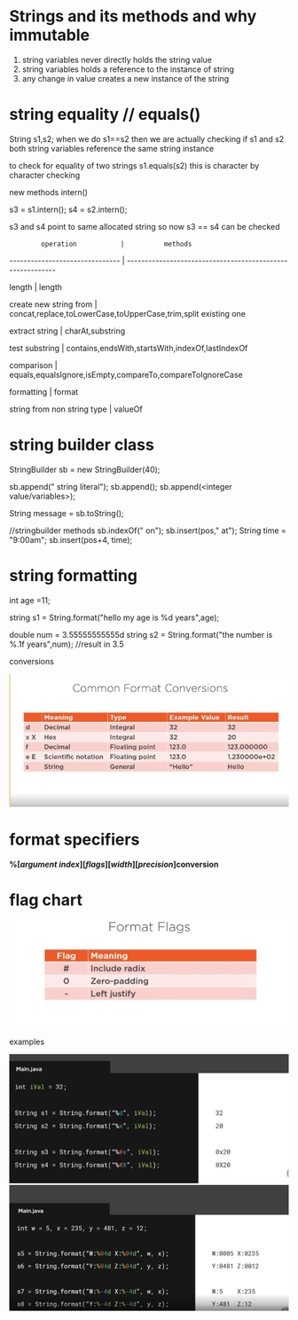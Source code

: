 # Strings and its methods and why immutable

1. string variables never directly holds the string value
2. string variables holds a reference to the instance of string
3. any change in value creates a new instance of the string 

# string equality // equals()

String s1,s2;
when we do s1==s2 then we are actually checking if s1 and s2 both string variables reference the same string instance

to check for equality of two strings 
s1.equals(s2) this is character by character checking

new methods intern()

s3 = s1.intern();
s4 = s2.intern();

s3 and s4 point to same allocated string 
so now s3 == s4 can be checked

            operation           |          methods
------------------------------- | ----------------------------------------------------------

length                          |          length

create new string from          |         concat,replace,toLowerCase,toUpperCase,trim,split
existing one

extract string                  |        charAt,substring

test substring                  |       contains,endsWith,startsWith,indexOf,lastIndexOf

comparison                      |      equals,equalsIgnore,isEmpty,compareTo,compareToIgnoreCase

formatting                      |     format

string from non string type     |    valueOf




# string builder class

StringBuilder sb = new StringBuilder(40);

sb.append(" string literal");
sb.append(<string variables>);
sb.append(<integer value/variables>);

String message = sb.toString();
 
 //stringbuilder methods
sb.indexOf(" on");
sb.insert(pos," at");
String time  = "9:00am";
sb.insert(pos+4, time);


# string formatting 
int age =11;

string s1 = String.format("hello my age is %d years",age);

double num = 3.55555555555d
string s2 = String.format("the number is %.1f years",num);
//result in 3.5

conversions

![string format table](images/strings.JPG)

# format specifiers

**%[*argument index*][*flags*][*width*][*precision*]conversion**


# flag chart

<img src="images/flags.png" alt = "flag chart"/>

examples

<img src = "images/flag_chart_example.png" alt = "flag chart exapmle">

<img src = "images/example_flag.JPG" alt = "examples of flag"/>